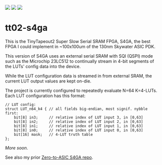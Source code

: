 ![](../../workflows/gds/badge.svg) ![](../../workflows/docs/badge.svg) ![](../../workflows/test/badge.svg)

# tt02-s4ga

This is the TinyTapeout2 Super Slow Serial SRAM FPGA, S4GA, the best FPGA I could implement in ~100x100um of the 130nm Skywater ASIC PDK.

This version of S4GA uses an external serial SRAM with SQI (QSPI) mode such as the Microchip 23LC512
to continually stream in 4-bit segments of the LUTs' config data into the device.

While the LUT configuration data is streamed in from external SRAM, the current LUT output values are kept on-die.

The project is currently configured to repeatedly evaluate N=64 K=4-LUTs.
Each LUT configuration has this format:

    // LUT config:
    struct LUT_n64_k4 {	// all fields big-endian, most signif. nybble first:
        bit[8] in3;     // relative index of LUT input 3, in [0,63]
        bit[8] in2;     // relative index of LUT input 2, in [0,63]
        bit[8] in1;     // relative index of LUT input 1, in [0,63]
        bit[8] in0;     // relative index of LUT input 0, in [0,63]
        bit[16] mask;   // 4-LUT truth table
    };

_More soon_.

See also my prior [Zero-to-ASIC S4GA repo](https://github.com/grayresearch/s4ga).
